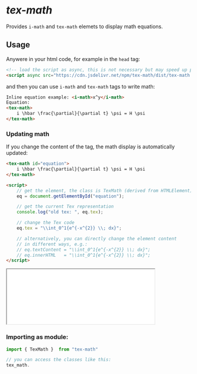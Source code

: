 
# *tex-math*

Provides `i-math` and `tex-math` elemets to display math equations.

## Usage
Anywere in your html code, for example in the `head` tag:
```html
<!-- load the script as async, this is not necessary but may speed up page rendering, remove 'async' if you need to access the elements instantly -->
<script async src="https://cdn.jsdelivr.net/npm/tex-math/dist/tex-math.js"></script>
```
and then you can use `i-math` and `tex-math` tags to write math:
```html
Inline equation example: <i-math>x^y</i-math>
Equation:
<tex-math>
    i \hbar \frac{\partial}{\partial t} \psi = H \psi
</tex-math>
```

### Updating math
If you change the content of the tag, the math display is automatically updated:
```html
<tex-math id="equation">
    i \hbar \frac{\partial}{\partial t} \psi = H \psi
</tex-math>

<script>
    // get the element, the class is TexMath (derived from HTMLElement)
    eq = document.getElementById("equation");

    // get the current Tex representation
    console.log("old tex: ", eq.tex);

    // change the Tex code
    eq.tex = "\\int_0^1{e^{-x^{2}} \\; dx}";

    // alternatively, you can directly change the element content
    // in different ways, e.g.:
    // eq.textContent = "\\int_0^1{e^{-x^{2}} \\; dx}";
    // eq.innerHTML   = "\\int_0^1{e^{-x^{2}} \\; dx}";
</script>
```
<iframe width="80%" style="" src="./examples/index.html">
</iframe>

### Importing as module:
```typescript
import { TexMath }  from "tex-math"

// you can access the classes like this:
tex_math.
```